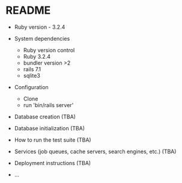 # README

* Ruby version - 3.2.4

* System dependencies
  - Ruby version control
  - Ruby 3.2.4
  - bundler version >2
  - rails 7.1
  - sqlite3

* Configuration
  - Clone
  - run 'bin/rails server'

* Database creation (TBA)

* Database initialization (TBA)

* How to run the test suite (TBA)

* Services (job queues, cache servers, search engines, etc.) (TBA)

* Deployment instructions (TBA)

* ...
